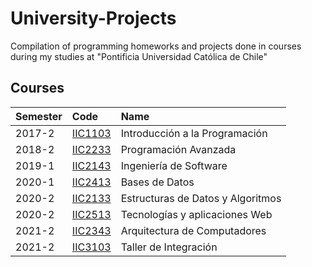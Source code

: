 # University-Projects
Compilation of programming homeworks and projects done in courses during my studies at "Pontificia Universidad Católica de Chile"

## Courses

| Semester               | Code      | Name       |
|:--------------------- |:-------------|:--------------------- |
| 2017-2 | [IIC1103](https://github.com/dgfluxa/University-Projects/tree/main/2017-2/IIC1103) | Introducción a la Programación |
| 2018-2 | [IIC2233](https://github.com/dgfluxa/University-Projects/tree/main/2018-2/IIC2233) | Programación Avanzada |
| 2019-1 | [IIC2143](https://github.com/dgfluxa/University-Projects/tree/main/2019-1/IIC2143) | Ingeniería de Software |
| 2020-1 | [IIC2413](https://github.com/dgfluxa/University-Projects/tree/main/2020-1/IIC2413) | Bases de Datos |
| 2020-2 | [IIC2133](https://github.com/dgfluxa/University-Projects/tree/main/2020-2/IIC2133) | Estructuras de Datos y Algoritmos |
| 2020-2 | [IIC2513](https://github.com/dgfluxa/University-Projects/tree/main/2020-2/IIC2513) | Tecnologías y aplicaciones Web |
| 2021-2 | [IIC2343](https://github.com/dgfluxa/University-Projects/tree/main/2021-2/IIC2343) | Arquitectura de Computadores |
| 2021-2 | [IIC3103](https://github.com/dgfluxa/University-Projects/tree/main/2021-2/IIC3103) | Taller de Integración |
